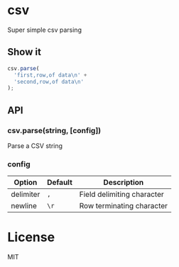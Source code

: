 # csv

  Super simple csv parsing

## Show it

```js
csv.parse(
  'first,row,of data\n' +
  'second,row,of data\n'
);
```

## API

### csv.parse(string, [config])

  Parse a CSV string

### config

Option | Default | Description
------ | ------- | -----------
delimiter | `,` | Field delimiting character
newline | `\r` | Row terminating character

# License

  MIT